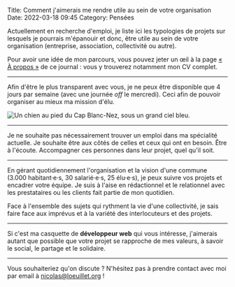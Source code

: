 Title: Comment j'aimerais me rendre utile au sein de votre organisation
Date: 2022-03-18 09:45
Category: Pensées

Actuellement en recherche d'emploi, je liste ici les typologies de projets sur lesquels je pourrais m'épanouir et donc, être utile au sein de votre organisation (entreprise, association, collectivité ou autre).

Pour avoir une idée de mon parcours, vous pouvez jeter un œil à la page [« À propos »]({filename}../pages/apropos.md) de ce journal : vous y trouverez notamment mon CV complet.

---

Afin d'être le plus transparent avec vous, je ne peux être disponible que 4 jours par semaine (avec une journée *off* le mercredi). Ceci afin de pouvoir organiser au mieux ma mission d'élu.

![Un chien au pied du Cap Blanc-Nez, sous un grand ciel bleu.]({static}/images/recherche-boulot/IMG_5233.jpg#mid)

---

Je ne souhaite pas nécessairement trouver un emploi dans ma spécialité actuelle. Je souhaite être aux côtés de celles et ceux qui ont en besoin. Être à l'écoute. Accompagner ces personnes dans leur projet, quel qu'il soit.

---

En gérant quotidiennement l'organisation et la vision d'une commune (3.000 habitant·e·s, 30 salarié·e·s, 25 élu·e·s), je peux suivre vos projets et encadrer votre équipe.
Je suis à l'aise en rédactionnel et le relationnel avec les prestataires ou les clients fait partie de mon quotidien.

Face à l'ensemble des sujets qui rythment la vie d'une collectivité, je sais faire face aux imprévus et à la variété des interlocuteurs et des projets.

---

Si c'est ma casquette de **développeur web** qui vous intéresse, j'aimerais autant que possible que votre projet se rapproche de mes valeurs, à savoir le social, le partage et le solidaire.

---

Vous souhaiteriez qu'on discute ? N'hésitez pas à prendre contact avec moi par email à [nicolas@loeuillet.org](mailto:nicolas@loeuillet.org) !
